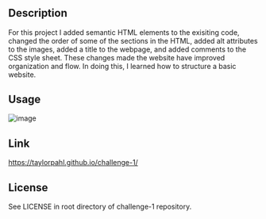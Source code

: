 # <Challenge-1>

## Description

For this project I added semantic HTML elements to the exisiting code, changed the 
order of some of the sections in the HTML, added alt attributes to the images, added a title to the webpage, and added comments to the CSS style sheet. These changes made 
the website have improved organization and flow. In doing this, I learned how to structure a basic website.

## Usage 

![image](docs/assets/images/taylorpahl.github.io_challenge-1_.png)

## Link

https://taylorpahl.github.io/challenge-1/

## License

See LICENSE in root directory of challenge-1 repository.

